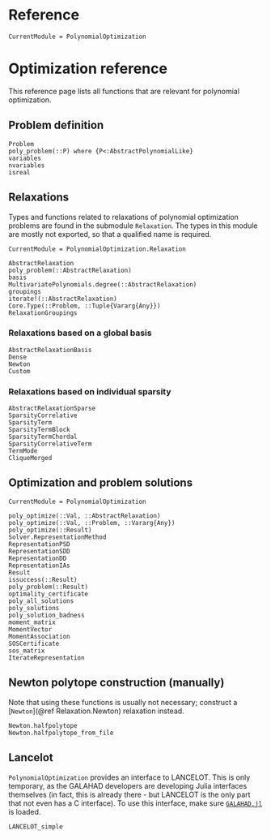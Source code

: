 # Reference

```@meta
CurrentModule = PolynomialOptimization
```

# Optimization reference
This reference page lists all functions that are relevant for polynomial optimization.

## Problem definition
```@docs
Problem
poly_problem(::P) where {P<:AbstractPolynomialLike}
variables
nvariables
isreal
```

## Relaxations
Types and functions related to relaxations of polynomial optimization problems are found in the submodule `Relaxation`. The
types in this module are mostly not exported, so that a qualified name is required.
```@meta
CurrentModule = PolynomialOptimization.Relaxation
```
```@docs
AbstractRelaxation
poly_problem(::AbstractRelaxation)
basis
MultivariatePolynomials.degree(::AbstractRelaxation)
groupings
iterate!(::AbstractRelaxation)
Core.Type(::Problem, ::Tuple{Vararg{Any}})
RelaxationGroupings
```

### Relaxations based on a global basis
```@docs
AbstractRelaxationBasis
Dense
Newton
Custom
```

### Relaxations based on individual sparsity
```@docs
AbstractRelaxationSparse
SparsityCorrelative
SparsityTerm
SparsityTermBlock
SparsityTermChordal
SparsityCorrelativeTerm
TermMode
CliqueMerged
```

## Optimization and problem solutions
```@meta
CurrentModule = PolynomialOptimization
```
```@docs
poly_optimize(::Val, ::AbstractRelaxation)
poly_optimize(::Val, ::Problem, ::Vararg{Any})
poly_optimize(::Result)
Solver.RepresentationMethod
RepresentationPSD
RepresentationSDD
RepresentationDD
RepresentationIAs
Result
issuccess(::Result)
poly_problem(::Result)
optimality_certificate
poly_all_solutions
poly_solutions
poly_solution_badness
moment_matrix
MomentVector
MomentAssociation
SOSCertificate
sos_matrix
IterateRepresentation
```

## Newton polytope construction (manually)
Note that using these functions is usually not necessary; construct a [`Newton`](@ref Relaxation.Newton) relaxation instead.
```@docs
Newton.halfpolytope
Newton.halfpolytope_from_file
```

## Lancelot
`PolynomialOptimization` provides an interface to LANCELOT. This is only temporary, as the GALAHAD developers are developing
Julia interfaces themselves (in fact, this is already there - but LANCELOT is the only part that not even has a C interface).
To use this interface, make sure [`GALAHAD.jl`](https://github.com/ralna/GALAHAD/tree/master/GALAHAD.jl) is loaded.
```@docs
LANCELOT_simple
```
